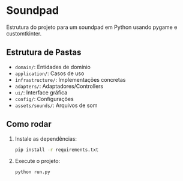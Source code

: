 # Soundpad

Estrutura do projeto para um soundpad em Python usando pygame e customtkinter.

## Estrutura de Pastas

- `domain/`: Entidades de domínio
- `application/`: Casos de uso
- `infrastructure/`: Implementações concretas
- `adapters/`: Adaptadores/Controllers
- `ui/`: Interface gráfica
- `config/`: Configurações
- `assets/sounds/`: Arquivos de som

## Como rodar

1. Instale as dependências:
   ```bash
   pip install -r requirements.txt
   ```
2. Execute o projeto:
   ```bash
   python run.py
   ```
